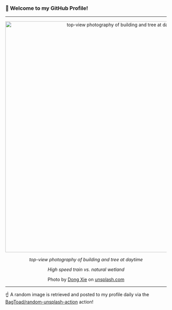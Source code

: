 ### 👋 Welcome to my GitHub Profile!

----

<div align="center">
  <img width="720" src="https://images.unsplash.com/photo-1539493854363-647cad410a82?crop=entropy&cs=tinysrgb&fit=max&fm=jpg&ixid=M3w1NTI0OTR8MHwxfHJhbmRvbXx8fHx8fHx8fDE3NDM2NjA4NDJ8&ixlib=rb-4.0.3&q=80&w=1080" alt="top-view photography of building and tree at daytime">
  
  <em>top-view photography of building and tree at daytime</em>
  
  <em>High speed train vs. natural wetland</em>
  
  Photo by [Dong Xie](null) on [unsplash.com](https://unsplash.com/)
</div>

----

☝️ A random image is retrieved and posted to my profile daily via the [BagToad/random-unsplash-action](https://github.com/BagToad/random-unsplash-action) action!
